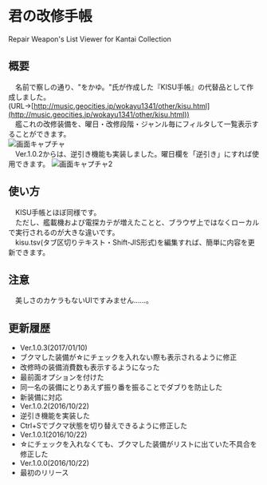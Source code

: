 # 君の改修手帳
Repair Weapon's List Viewer for Kantai Collection
## 概要
　名前で察しの通り、"をかゆ。"氏が作成した『KISU手帳』の代替品として作成しました。  
(URL→[http://music.geocities.jp/wokayu1341/other/kisu.html](http://music.geocities.jp/wokayu1341/other/kisu.html))  
　艦これの改修装備を、曜日・改修段階・ジャンル毎にフィルタして一覧表示することができます。  
![画面キャプチャ](https://cloud.githubusercontent.com/assets/3734392/19605691/638344f8-97f7-11e6-80d3-ad16dd3b3538.png)  
　Ver.1.0.2からは、逆引き機能も実装しました。曜日欄を「逆引き」にすれば使用できます。
![画面キャプチャ2](https://cloud.githubusercontent.com/assets/3734392/19618259/08329f84-9880-11e6-9237-3bd77bd60ac7.png)  
## 使い方
　KISU手帳とほぼ同様です。  
　ただし、艦載機および電探カテが増えたことと、ブラウザ上ではなくローカルで実行されるのが大きな違いです。  
　kisu.tsv(タブ区切りテキスト・Shift-JIS形式)を編集すれば、簡単に内容を更新できます。
## 注意
　美しさのカケラもないUIですみません……。
## 更新履歴
- Ver.1.0.3(2017/01/10)
 - ブクマした装備が☆にチェックを入れない際も表示されるように修正
 - 改修時の装備消費数も表示するようになった
 - 最前面オプションを付けた
 - 同一名の装備にとりあえず振り番を振ることでダブりを防止した
 - 新装備に対応
- Ver.1.0.2(2016/10/22)
 - 逆引き機能を実装した
 - Ctrl+Sでブクマ状態を切り替えできるように修正した
- Ver.1.0.1(2016/10/22)
 - ☆にチェックを入れなくても、ブクマした装備がリストに出ていた不具合を修正した
- Ver.1.0.0(2016/10/22)
 - 最初のリリース
